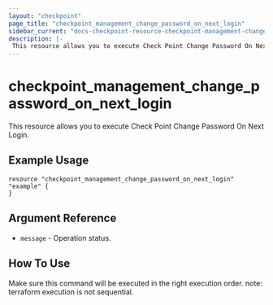 ```yaml
---
layout: "checkpoint"
page_title: "checkpoint_management_change_password_on_next_login"
sidebar_current: "docs-checkpoint-resource-checkpoint-management-change-password-on-next-login"
description: |-
 This resource allows you to execute Check Point Change Password On Next Login.
---
```


# checkpoint_management_change_password_on_next_login

This resource allows you to execute Check Point Change Password On Next Login.

## Example Usage
```hcl
resource "checkpoint_management_change_password_on_next_login" "example" {
}
```


## Argument Reference

* `message` - Operation status.



## How To Use
Make sure this command will be executed in the right execution order. 
note: terraform execution is not sequential.  

